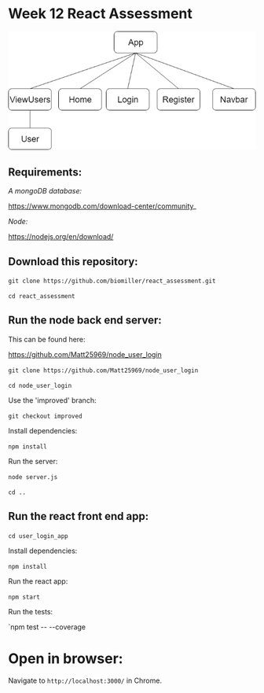 # Week 12 React Assessment

![component_hierarchy](https://github.com/biomiller/react_assessment/blob/master/wirefames/component_hierarchy.png)


## Requirements:

_A mongoDB database:_

https://www.mongodb.com/download-center/community_

_Node:_

https://nodejs.org/en/download/



## Download this repository:

`git clone https://github.com/biomiller/react_assessment.git`

`cd react_assessment`

## Run the node back end server:

This can be found here:

https://github.com/Matt25969/node_user_login

`git clone https://github.com/Matt25969/node_user_login`

`cd node_user_login`

Use the 'improved' branch:

`git checkout improved`

Install dependencies:

`npm install`

Run the server:

`node server.js`

`cd ..`

## Run the react front end app:

`cd user_login_app`

Install dependencies:

`npm install`

Run the react app:

`npm start`

Run the tests:

`npm test -- --coverage

# Open in browser:

Navigate to `http://localhost:3000/` in Chrome.



